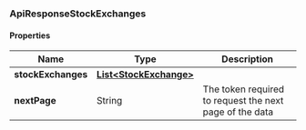 
[//]: # (CLASS:ApiResponseStockExchanges)

[//]: # (KIND:object)

### ApiResponseStockExchanges

#### Properties

[//]: # (START_DEFINITION)

Name | Type | Description
------------ | ------------- | -------------
**stockExchanges** | [**List&lt;StockExchange&gt;**](StockExchange.md) |  &nbsp;
**nextPage** | String | The token required to request the next page of the data &nbsp;

[//]: # (END_DEFINITION)


[//]: # (CONTAINED_CLASS:StockExchange)





